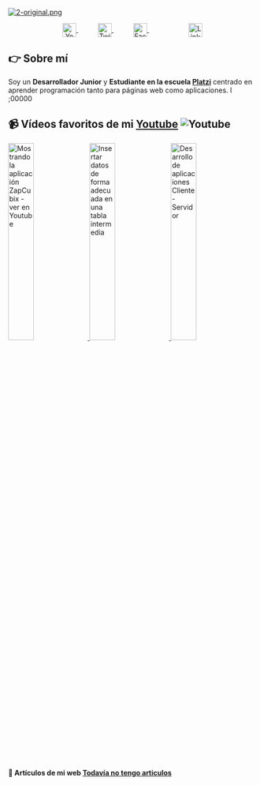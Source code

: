 [![2-original.png](https://i.postimg.cc/x8vNYvM4/2-original.png)](https://www.youtube.com/channel/UCPAYVu6PiGRgAWbzxFM4xTg)

<p align="center">
    <a href="https://www.youtube.com/channel/UCPAYVu6PiGRgAWbzxFM4xTg" target="blank" style="margin: 0 20px;">
      <img align="center" src="https://simpleicons.org/icons/youtube.svg" alt="Youtube - Eduardo Fierro Pro" height="28px" width="28px" />
    </a>
    <a href="https://www.twitch.tv/wildercq" target="blank" style="margin: 0 20px;">
      <img align="center" src="https://simpleicons.org/icons/twitch.svg" alt="Twitch - Eduardo Fierro Pro" height="28px" width="28px" />
    </a>
    <a href="https://www.tiktok.com/@wildercahuayaquispe" target="blank" style="margin: 0 20px;">
      <img align="center" src="https://simpleicons.org/icons/tiktok.svg" alt="Facebook - Eduardo Fierro Pro" height="28px" width="28px" />
    </a>
    <a href="https://www.instagram.com/wildercahuayaquispe/" target=""blank" style="margin: 0 20px; >
      <img align="center" src="https://simpleicons.org/icons/instagram.svg" alt="instagram - Eduardo Fierro Pro" height="28px" width="28px" />
    </a>
    <a href="https://www.linkedin.com/in/wilder-cahuaya-quispe-b9730420a/" target="blank" style="margin: 0 20px;">
      <img align="center" src="https://simpleicons.org/icons/linkedin.svg" alt="Linkedin - Eduardo Fierro Pro" height="28px" width="28px" />
    </a>
</p>


## 👉 Sobre mí
Soy un **Desarrollador Junior** y **Estudiante en la escuela [Platzi](https://Platzi.com/)** centrado en aprender programación tanto para páginas web como aplicaciones.
 l ;00000
## 📹 Vídeos favoritos de mi [Youtube](https://www.youtube.com/channel/UCPAYVu6PiGRgAWbzxFM4xTg) ![Youtube](https://img.shields.io/youtube/channel/subscribers/UC3iVwWjDFlcMW4NPVfS3-NA)
<a href='https://www.youtube.com/watch?v=xJD35JYs9zk&t=137s' title="Mostrando la aplicación ZapCubix - ver en Youtube" target='_blank'>
  <img width='32%'  src='https://i.postimg.cc/fLkVt4Xm/ZapCubix.png' alt='Mostrando la aplicación ZapCubix - ver en Youtube' />
</a>
<a href='https://www.youtube.com/watch?v=Aom18qbFCpo' title="Insertar datos de forma adecuada en una tabla intermedia" target='_blank'>
  <img width='32%' src='https://i.postimg.cc/FRKPnxkN/Agrgar-Tabla.png' alt='Insertar datos de forma adecuada en una tabla intermedia' />
</a>
<a href='https://www.youtube.com/watch?v=BqOi2ubkSeo&t=16s' title="Desarrollo de aplicaciones Cliente-Servidor" target='_blank'>
  <img width='32%' src='https://i.postimg.cc/ZqN3Yvkp/Cliente-servidor.png' alt='Desarrollo de aplicaciones Cliente-Servidor' />
</a>


#### 📝 Artículos de mi web [Todavía no tengo articulos](#)
